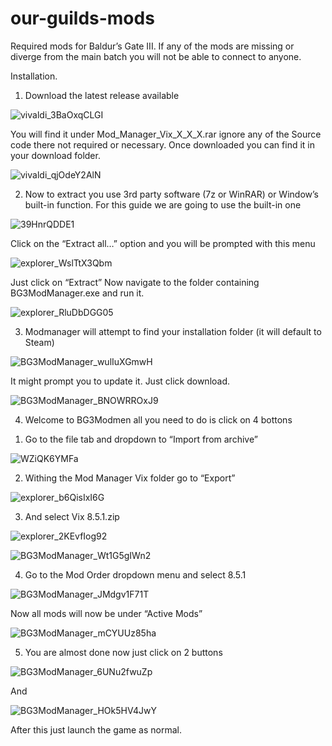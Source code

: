 # our-guilds-mods
Required mods for Baldur’s Gate III.
If any of the mods are missing or diverge from the main batch you will not be able to connect to anyone.

Installation.
1)	Download the latest release available

 ![vivaldi_3BaOxqCLGI](https://github.com/Cszyn/our-guilds-mods/assets/147027531/1605861f-fae6-473e-9d97-6ff7ac9fcdbd)

You will find it under Mod_Manager_Vix_X_X_X.rar ignore any of the Source code there not required or necessary. Once downloaded you can find it in your download folder.

![vivaldi_qjOdeY2AlN](https://github.com/Cszyn/our-guilds-mods/assets/147027531/3bd0c4b2-0f9c-48ac-a534-b19d0971557e)

2)	Now to extract you use 3rd party software (7z or WinRAR) or Window’s built-in function. For this guide we are going to use the built-in one

![39HnrQDDE1](https://github.com/Cszyn/our-guilds-mods/assets/147027531/06ebdb9a-a42a-4e05-9484-6375ede3cb7d)

Click on the “Extract all…” option and you will be prompted with this menu

![explorer_WslTtX3Qbm](https://github.com/Cszyn/our-guilds-mods/assets/147027531/b403c91d-03fe-447e-9d9e-45758b390888)

Just click on “Extract”  Now navigate to the folder containing BG3ModManager.exe and run it.

![explorer_RluDbDGG05](https://github.com/Cszyn/our-guilds-mods/assets/147027531/04a1c350-c860-473f-84ba-366bc1e7d540)

3)	Modmanager will attempt to find your installation folder (it will default to Steam)

![BG3ModManager_wulIuXGmwH](https://github.com/Cszyn/our-guilds-mods/assets/147027531/7fe80fc4-60c7-4714-874f-0e28807ce4b6)

It might prompt you to update it. Just click download. 

![BG3ModManager_BNOWRROxJ9](https://github.com/Cszyn/our-guilds-mods/assets/147027531/769a2dee-810a-4371-a207-a62d5567ec85)

4)	Welcome to BG3Modmen all you need to do is click on 4 bottons
1.	Go to the file tab and dropdown to “Import from archive”

![WZiQK6YMFa](https://github.com/Cszyn/our-guilds-mods/assets/147027531/06deb5cd-01e5-42d4-b1e2-f298085f29b5)

2.	Withing the Mod Manager Vix folder go to “Export” 

![explorer_b6QisIxI6G](https://github.com/Cszyn/our-guilds-mods/assets/147027531/2673fe48-c4ac-45a1-acb5-05ba9db089d4)

3.	And select Vix 8.5.1.zip

![explorer_2KEvfIog92](https://github.com/Cszyn/our-guilds-mods/assets/147027531/52ee067a-a2ad-4b9e-8cc8-b086ded44e42)

![BG3ModManager_Wt1G5gIWn2](https://github.com/Cszyn/our-guilds-mods/assets/147027531/74f9f003-2f65-4c67-8982-44d8ad1705d8)

4.	Go to the Mod Order dropdown menu and select 8.5.1 

![BG3ModManager_JMdgv1F71T](https://github.com/Cszyn/our-guilds-mods/assets/147027531/ba93b98e-c2f0-4c00-9b85-e67a6a8ff37b)

Now all mods will now be under “Active Mods” 

![BG3ModManager_mCYUUz85ha](https://github.com/Cszyn/our-guilds-mods/assets/147027531/7c132479-e4ae-420d-a778-f864ea1b86fd)

5.	You are almost done now just click on 2 buttons

![BG3ModManager_6UNu2fwuZp](https://github.com/Cszyn/our-guilds-mods/assets/147027531/4b781bc6-7639-4e0f-82d9-d2c41cfb1ae1)

And 

![BG3ModManager_HOk5HV4JwY](https://github.com/Cszyn/our-guilds-mods/assets/147027531/41d9e6ce-9bf1-45b8-9ec2-9e3fe9185a38)

After this just launch the game as normal.
